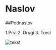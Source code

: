 # Naslov
##Podnaslov

1.Prvi
2. Drugi 
3. Treci


![tekst](https://en.wikipedia.org/wiki/K%C4%81k%C4%81p%C5%8D)
